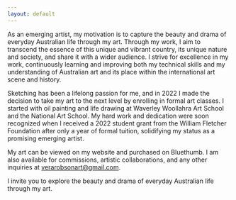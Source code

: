 ```yaml
---
layout: default
---
```


<p>As an emerging artist, my motivation is to capture the beauty and drama of everyday Australian life through my art. Through my work, I aim to transcend the essence of this unique and vibrant country, its unique nature and society, and share it with a wider audience. I strive for excellence in my work, continuously learning and improving both my technical skills and my understanding of Australian art and its place within the international art scene and history.</p>

<p>Sketching has been a lifelong passion for me, and in 2022 I made the decision to take my art to the next level by enrolling in formal art classes. I started with oil painting and life drawing at Waverley Woollahra Art School and the National Art School. My hard work and dedication were soon recognized when I received a 2022 student grant from the William Fletcher Foundation after only a year of formal tuition, solidifying my status as a promising emerging artist.</p>

<p>My art can be viewed on my website and purchased on Bluethumb. I am also available for commissions, artistic collaborations, and any other inquiries at <a href = "mailto:verarobsonart@gmail.com">verarobsonart@gmail.com</a>.</p>

<p>I invite you to explore the beauty and drama of everyday Australian life through my art.</p>


